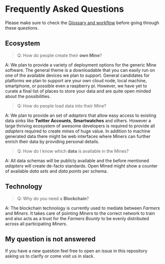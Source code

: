 # Frequently Asked Questions

Please make sure to check the [Glossary and workflow](readme.md) before going through these questions.

## Ecosystem

> Q: How do people create their **own Mine**?

A: We plan to provide a variety of deployment options for the generic Mine software. The general theme is a downloadable that you can easily run on one of the available devices we plan to support. General candidates for platforms we plan to support are your own cloud node, local machine, smartphone, or possible even a raspberry pi. However, we have yet to curate a final list of places to store your data and are quite open minded about the possibilities.

> Q: How do people load data into their Mine?

A: We plan to provide an set of _adapters_ that allow easy access to existing data sinks like **Twitter Accounts**, **Smartwatches** and others. However a large thriving ecosystem of awesome developers is required to provide all _adapters_ required to create mines of huge value.
In addition to machine generated data there might be web interfaces where Miners can further enrich their data by providing personal details.

> Q: How do I know which **data** is available in the Mines?

A: All data schemas will be publicly available and the before mentioned _adapters_ will create de-facto standards. Open Mined might show a counter of available _data sets_ and _data points_ per schema.

## Technology

> Q: Why do you need a **Blockchain**?

A: The blockchain technology is currently used to mediate between _Farmers_ and _Miners_. It takes care of pointing _Miners_ to the correct network to train and also acts as a trust for the _Farmers Bounty_ to be evenly distributed across all participating _Miners_.

## My question is not answered

If you have a new question feel free to open an issue in this repository asking us to clarify or come visit us in slack.
